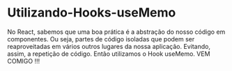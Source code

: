 # Utilizando-Hooks-useMemo
No React, sabemos que uma boa prática é a abstração do nosso código em componentes. Ou seja, partes de código isoladas que podem ser reaproveitadas em vários outros lugares da nossa aplicação. Evitando, assim, a repetição de código. Então utilizamos o Hook useMemo. VEM COMIGO !!!
